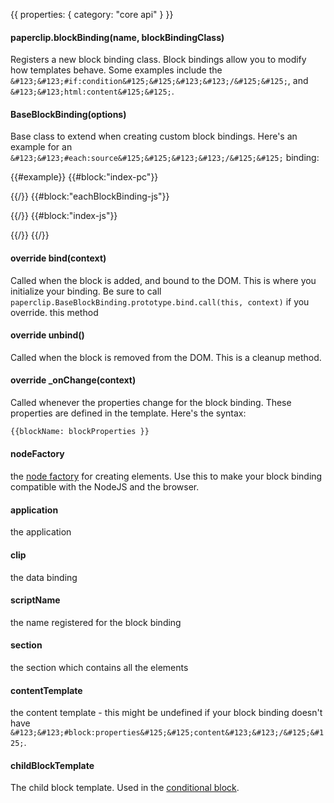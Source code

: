 {{
  properties: {
    category: "core api"
  }
}}


#### paperclip.blockBinding(name, blockBindingClass)

Registers a new block binding class. Block bindings allow you to modify how templates behave. Some examples
include the `&#123;&#123;#if:condition&#125;&#125;&#123;&#123;/&#125;&#125;`, and `&#123;&#123;html:content&#125;&#125;`.

#### BaseBlockBinding(options)

Base class to extend when creating custom block bindings. Here's an example for an `&#123;&#123;#each:source&#125;&#125;&#123;&#123;/&#125;&#125;` binding:

{{#example}}
{{#block:"index-pc"}}
<!--
<ul>
  {{#each:items}}
    <li>{{model.text}}</li>
  {{/}}
</ul>
-->
{{/}}
{{#block:"eachBlockBinding-js"}}
<!--
var paperclip = require("paperclip"),
views         = require("mojo-views@0.2.x");

module.exports = paperclip.BaseBlockBinding.extend({
  bind: function (context) {

    var ItemView = views.Base.extend({
      paper: this.contentTemplate.paper
    });

    this._view = new views.List({
      modelViewClass: ItemView,
      parent: context
    });

    this.section.append(this._view.render());

    return paperclip.BaseBlockBinding.prototype.bind.call(this, context);
  },
  _onChange: function (properties) {

    if (!properties || properties.__isBindableCollection || !properties.source) {
      properties = {
        source: properties || []
      }
    }

    this._view.setProperties(properties);
  }
});
-->
{{/}}
{{#block:"index-js"}}
<!--
var bindable = require("bindable"),
Application  = require("mojo-application"),
views        = require("mojo-views@0.2.x"),
paperclip    = require("mojo-paperclip")

var app = new Application();
app.use(views, paperclip);

app.paperclip.blockBinding("each", require("./eachBlockBinding"));

preview.element.appendChild(new views.Base({
  paper: require("./index.pc"),
  items: [
    { text: "item 1" },
    { text: "item 2" },
    { text: "item 3" }
  ]
}, app).render());
-->
{{/}}
{{/}}

#### override bind(context)

Called when the block is added, and bound to the DOM. This is where you initialize your binding.
Be sure to call `paperclip.BaseBlockBinding.prototype.bind.call(this, context)` if you override.
this method

#### override unbind()

Called when the block is removed from the DOM. This is a cleanup method.

#### override _onChange(context)

Called whenever the properties change for the block binding. These properties are defined in the
template. Here's the syntax:

```html
{{blockName: blockProperties }}
```

#### nodeFactory

the [node factory](https://github.com/mojo-js/nofactor.js) for creating elements. Use this to
make your block binding compatible with the NodeJS and the browser.

#### application

the application

#### clip

the data binding

#### scriptName

the name registered for the block binding

#### section

the section which contains all the elements

#### contentTemplate

the content template - this might be undefined if your block binding doesn't have `&#123;&#123;#block:properties&#125;&#125;content&#123;&#123;/&#125;&#125;`.

#### childBlockTemplate

The child block template. Used in the [conditional block](https://github.com/mojo-js/paperclip.js/blob/master/lib/paper/bindings/block/conditional.js).



<!--
TODO - Extended API
- router API
- each binding
-->
